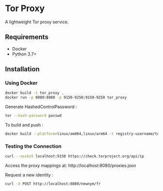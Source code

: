 # Tor Proxy

A lightweight Tor proxy service.

## Requirements

- Docker
- Python 3.7+

## Installation

### Using Docker

```bash
docker build -t tor_proxy .
docker run -p 8080:8080 -p 9150-9250:9150-9250 tor_proxy
```

Generate HashedControlPassword :

```bash
tor --hash-password passwd
```

To build and push :

```bash
docker build --platform=linux/amd64,linux/arm64 -t registry-username/tor_proxy:latest --push .
```

### Testing the Connection

```bash
curl --socks5 localhost:9150 https://check.torproject.org/api/ip
```

Access the proxy mappings at: http://localhost:8080/proxies.json

Request a new identity :

```bash
curl -X POST http://localhost:8080/newnym/fr
```
